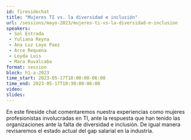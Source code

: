 ```yaml
---
id: firesidechat
title: "Mujeres TI vs. la diversidad e inclusión"
url: /sessions/mayo-2023/mujeres-ti-vs-la-diversidad-e-inclusion
speakers:
 - Sol Estrada
 - Yuliana Reyna
 - Ana Luz Loyo Paez
 - Arce Requena
 - Loyda Luis
 - Mara Ruvalcaba
format: session
block: h1-a-2023
time_start: 2023-05-17T10:00:00-06:00
time_end: 2023-05-17T10:30:00-06:00
video:
slides:
---
```


En este fireside chat comentaremos nuestra experiencias como mujeres profesionistas involucradas en TI, ante la respuesta que han tenido las organizaciones ante la falta de diversidad e inclusión. De igual manera revisaremos el estado actual del gap salarial en la industria.